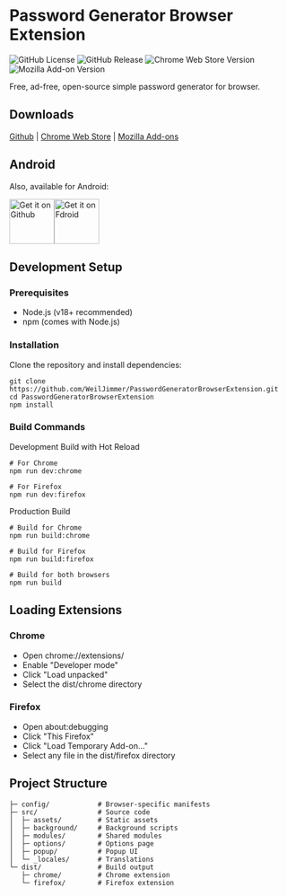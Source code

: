 # Password Generator Browser Extension

![GitHub License](https://img.shields.io/github/license/WeilJimmer/PasswordGeneratorBrowserExtension)
![GitHub Release](https://img.shields.io/github/v/release/WeilJimmer/PasswordGeneratorBrowserExtension)
![Chrome Web Store Version](https://img.shields.io/chrome-web-store/v/nebmcdpmbglgpmapfkejofecgeclcmok?label=ChromeWebStore&color=35AA54)
![Mozilla Add-on Version](https://img.shields.io/amo/v/wbft-password-generator?label=Mozilla-Addon&color=FD513C)

Free, ad-free, open-source simple password generator for browser.

## Downloads

[Github](https://github.com/WeilJimmer/PasswordGeneratorBrowserExtension/releases) | [Chrome Web Store](https://chromewebstore.google.com/detail/%E5%AF%86%E7%A2%BC%E7%94%9F%E6%88%90%E5%99%A8/nebmcdpmbglgpmapfkejofecgeclcmok) | [Mozilla Add-ons](https://addons.mozilla.org/zh-TW/firefox/addon/wbft-password-generator/)

## Android

Also, available for Android:

<a href="https://github.com/WeilJimmer/PasswordGeneratorApp/releases"><img src="https://wbreader.weil.app.wbftw.org/images/get-it-on-github.png" alt="Get it on Github" height="80"></a><a href="https://f-droid.org/packages/org.wbftw.weil.passwordgenerator/"><img src="https://wbreader.weil.app.wbftw.org/images/get-it-on-fdroid.png" alt="Get it on Fdroid" height="80"></a>

## Development Setup

### Prerequisites

- Node.js (v18+ recommended)
- npm (comes with Node.js)

### Installation

Clone the repository and install dependencies:

```
git clone https://github.com/WeilJimmer/PasswordGeneratorBrowserExtension.git
cd PasswordGeneratorBrowserExtension
npm install
```

### Build Commands

Development Build with Hot Reload

```
# For Chrome
npm run dev:chrome

# For Firefox
npm run dev:firefox
```

Production Build

```
# Build for Chrome
npm run build:chrome

# Build for Firefox
npm run build:firefox

# Build for both browsers
npm run build
```

## Loading Extensions

### Chrome

- Open chrome://extensions/
- Enable "Developer mode"
- Click "Load unpacked"
- Select the dist/chrome directory

### Firefox

- Open about:debugging
- Click "This Firefox"
- Click "Load Temporary Add-on..."
- Select any file in the dist/firefox directory

## Project Structure

```
├─ config/            # Browser-specific manifests
├─ src/               # Source code
│  ├─ assets/         # Static assets
│  ├─ background/     # Background scripts
│  ├─ modules/        # Shared modules
│  ├─ options/        # Options page
│  ├─ popup/          # Popup UI
│  └─ _locales/       # Translations
└─ dist/              # Build output
   ├─ chrome/         # Chrome extension
   └─ firefox/        # Firefox extension
```

